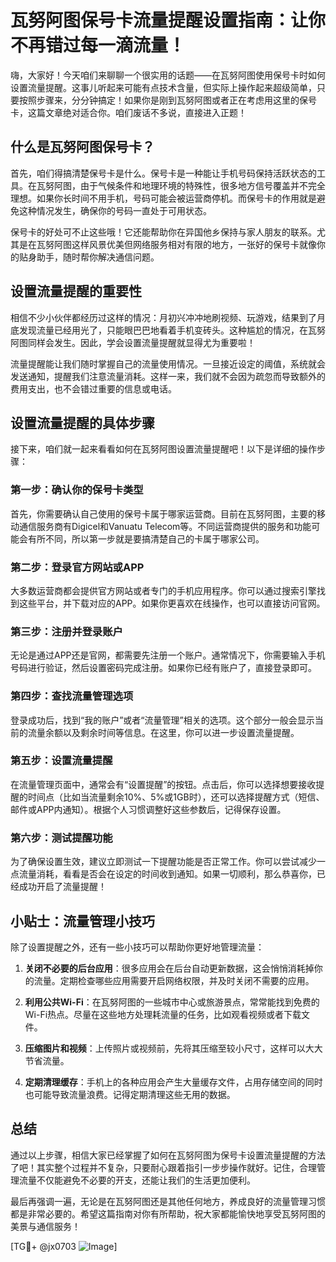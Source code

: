 # 瓦努阿图保号卡流量提醒设置指南：让你不再错过每一滴流量！

嗨，大家好！今天咱们来聊聊一个很实用的话题——在瓦努阿图使用保号卡时如何设置流量提醒。这事儿听起来可能有点技术含量，但实际上操作起来超级简单，只要按照步骤来，分分钟搞定！如果你是刚到瓦努阿图或者正在考虑用这里的保号卡，这篇文章绝对适合你。咱们废话不多说，直接进入正题！

## 什么是瓦努阿图保号卡？

首先，咱们得搞清楚保号卡是什么。保号卡是一种能让手机号码保持活跃状态的工具。在瓦努阿图，由于气候条件和地理环境的特殊性，很多地方信号覆盖并不完全理想。如果你长时间不用手机，号码可能会被运营商停机。而保号卡的作用就是避免这种情况发生，确保你的号码一直处于可用状态。

保号卡的好处可不止这些哦！它还能帮助你在异国他乡保持与家人朋友的联系。尤其是在瓦努阿图这样风景优美但网络服务相对有限的地方，一张好的保号卡就像你的贴身助手，随时帮你解决通信问题。

## 设置流量提醒的重要性

相信不少小伙伴都经历过这样的情况：月初兴冲冲地刷视频、玩游戏，结果到了月底发现流量已经用光了，只能眼巴巴地看着手机变砖头。这种尴尬的情况，在瓦努阿图同样会发生。因此，学会设置流量提醒就显得尤为重要啦！

流量提醒能让我们随时掌握自己的流量使用情况。一旦接近设定的阈值，系统就会发送通知，提醒我们注意流量消耗。这样一来，我们就不会因为疏忽而导致额外的费用支出，也不会错过重要的信息或电话。

## 设置流量提醒的具体步骤

接下来，咱们就一起来看看如何在瓦努阿图设置流量提醒吧！以下是详细的操作步骤：

### 第一步：确认你的保号卡类型
首先，你需要确认自己使用的保号卡属于哪家运营商。目前在瓦努阿图，主要的移动通信服务商有Digicel和Vanuatu Telecom等。不同运营商提供的服务和功能可能会有所不同，所以第一步就是要搞清楚自己的卡属于哪家公司。

### 第二步：登录官方网站或APP
大多数运营商都会提供官方网站或者专门的手机应用程序。你可以通过搜索引擎找到这些平台，并下载对应的APP。如果你更喜欢在线操作，也可以直接访问官网。

### 第三步：注册并登录账户
无论是通过APP还是官网，都需要先注册一个账户。通常情况下，你需要输入手机号码进行验证，然后设置密码完成注册。如果你已经有账户了，直接登录即可。

### 第四步：查找流量管理选项
登录成功后，找到“我的账户”或者“流量管理”相关的选项。这个部分一般会显示当前的流量余额以及剩余时间等信息。在这里，你可以进一步设置流量提醒。

### 第五步：设置流量提醒
在流量管理页面中，通常会有“设置提醒”的按钮。点击后，你可以选择想要接收提醒的时间点（比如当流量剩余10%、5%或1GB时），还可以选择提醒方式（短信、邮件或APP内通知）。根据个人习惯调整好这些参数后，记得保存设置。

### 第六步：测试提醒功能
为了确保设置生效，建议立即测试一下提醒功能是否正常工作。你可以尝试减少一点流量消耗，看看是否会在设定的时间收到通知。如果一切顺利，那么恭喜你，已经成功开启了流量提醒！

## 小贴士：流量管理小技巧

除了设置提醒之外，还有一些小技巧可以帮助你更好地管理流量：

1. **关闭不必要的后台应用**：很多应用会在后台自动更新数据，这会悄悄消耗掉你的流量。定期检查哪些应用需要开启网络权限，并及时关闭不需要的应用。

2. **利用公共Wi-Fi**：在瓦努阿图的一些城市中心或旅游景点，常常能找到免费的Wi-Fi热点。尽量在这些地方处理耗流量的任务，比如观看视频或者下载文件。

3. **压缩图片和视频**：上传照片或视频前，先将其压缩至较小尺寸，这样可以大大节省流量。

4. **定期清理缓存**：手机上的各种应用会产生大量缓存文件，占用存储空间的同时也可能导致流量浪费。记得定期清理这些无用的数据。

## 总结

通过以上步骤，相信大家已经掌握了如何在瓦努阿图为保号卡设置流量提醒的方法了吧！其实整个过程并不复杂，只要耐心跟着指引一步步操作就好。记住，合理管理流量不仅能避免不必要的开支，还能让我们的生活更加便利。

最后再强调一遍，无论是在瓦努阿图还是其他任何地方，养成良好的流量管理习惯都是非常必要的。希望这篇指南对你有所帮助，祝大家都能愉快地享受瓦努阿图的美景与通信服务！

[TG💪+ @jx0703 ![Image](https://github.com/user-attachments/assets/dbca1d08-cadb-493c-b0ec-ad6f7a83f270)]